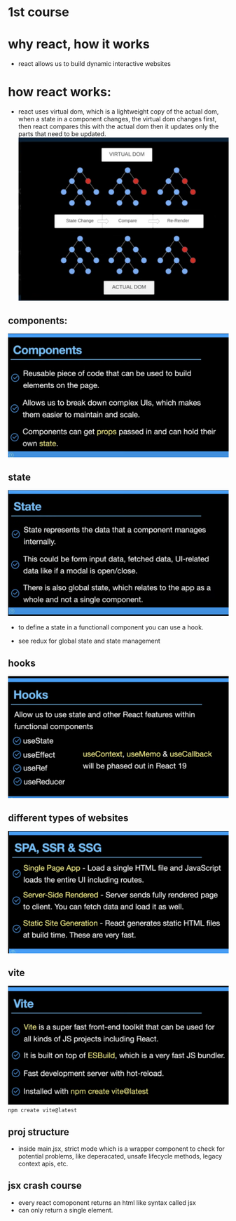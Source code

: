 # 1st course
# why react, how it works
- react allows us to build dynamic interactive websites

# how react works:
- react uses virtual dom, which is a lightweight copy of the actual dom, when a state in a component changes, the virtual dom changes first, then react compares this with the actual dom then it updates only the parts that need to be updated.![alt text](image.png)

## components:
![alt text](image-1.png)
## state
![alt text](image-2.png)
- to define a state in a functionall component you can use a hook.

- see redux for global state and state management

## hooks
![alt text](image-3.png)

## different types of websites
![alt text](image-4.png)

## vite
![alt text](image-5.png)
`npm create vite@latest`
## proj structure

- inside main.jsx, strict mode which is a wrapper component to check for potential problems, like deperacated, unsafe lifecycle methods, legacy context apis, etc.

## jsx crash course
- every react comoponent returns an html like syntax called jsx
- can only return a single element.
